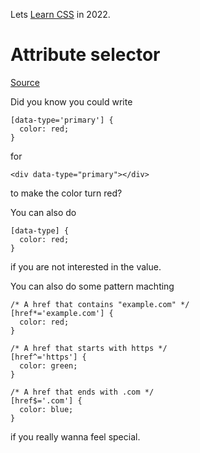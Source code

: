 Lets [Learn CSS](https://web.dev/learn/css) in 2022.

# Attribute selector

[Source](https://web.dev/learn/css/selectors/#attribute-selector)

Did you know you could write

```
[data-type='primary'] {
  color: red;
}
```

for

```
<div data-type="primary"></div>
```

to make the color turn red?

You can also do

```
[data-type] {
  color: red;
}
```

if you are not interested in the value.

You can also do some pattern machting

```
/* A href that contains "example.com" */
[href*='example.com'] {
  color: red;
}

/* A href that starts with https */
[href^='https'] {
  color: green;
}

/* A href that ends with .com */
[href$='.com'] {
  color: blue;
}
```

if you really wanna feel special.

